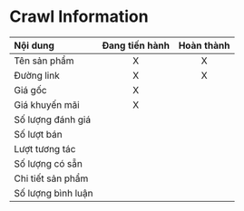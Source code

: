 # Crawl Information

|Nội dung                           | Đang tiến hành | Hoàn thành  |
|:----------------------------      |   :---------:  | :--------:  |            
|Tên sản phẩm                       |        X       |      X      | 
|Đường link                         |        X       |      X      | 
|Giá gốc                            |        X       |             |
|Giá khuyến mãi                     |        X       |             |
|Số lượng đánh giá                  |                |             |
|Số lượt bán                        |                |             |
|Lượt tương tác                     |                |             |
|Số lượng có sẵn                    |                |             |
|Chi tiết sản phẩm                  |                |             |
|Số lượng bình luận                 |                |             |